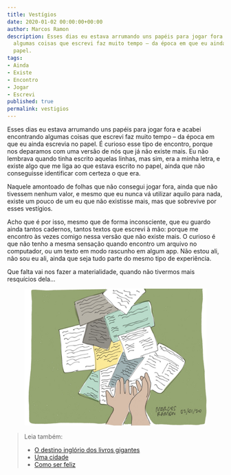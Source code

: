 ```yaml
---
title: Vestígios
date: 2020-01-02 00:00:00+00:00
author: Marcos Ramon
description: Esses dias eu estava arrumando uns papéis para jogar fora e acabei encontrando
  algumas coisas que escrevi faz muito tempo – da época em que eu ainda escrevia no
  papel.
tags:
- Ainda
- Existe
- Encontro
- Jogar
- Escrevi
published: true
permalink: vestigios
---
```

Esses dias eu estava arrumando uns papéis para jogar fora e acabei encontrando algumas coisas que escrevi faz muito tempo – da época em que eu ainda escrevia no papel. É curioso esse tipo de encontro, porque nos deparamos com uma versão de nós que já não existe mais. Eu não lembrava quando tinha escrito aquelas linhas, mas sim, era a minha letra, e existe algo que me liga ao que estava escrito no papel, ainda que não conseguisse identificar com certeza o que era.

Naquele amontoado de folhas que não consegui jogar fora, ainda que não tivessem nenhum valor, e mesmo que eu nunca vá utilizar aquilo para nada, existe um pouco de um eu que não existisse mais, mas que sobrevive por esses vestígios.

Acho que é por isso, mesmo que de forma inconsciente, que eu guardo ainda tantos cadernos, tantos textos que escrevi à mão: porque me encontro às vezes comigo nessa versão que não existe mais. O curioso é que não tenho a mesma sensação quando encontro um arquivo no computador, ou um texto em modo rascunho em algum app. Não estou ali, não sou eu ali, ainda que seja tudo parte do mesmo tipo de experiência.

Que falta vai nos fazer a materialidade, quando não tivermos mais resquícios dela…

<figure>
   <img src="/assets/img/vestigios.jpeg">
</figure>



> Leia também:
> - <a href="/o-destino-inglorio-dos-livros-gigantes">O destino inglório dos livros gigantes</a>
> - <a href="/uma-cidade">Uma cidade</a>
> - <a href="/como-ser-feliz">Como ser feliz</a>

